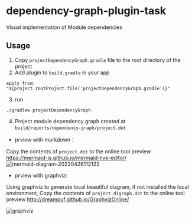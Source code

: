 # dependency-graph-plugin-task
Visual implementation of Module dependencies
## Usage
1. Copy ```projectDependencyGraph.gradle``` file to the root directory of the project
2. Add plugin to ```build.gradle``` in your app
```
apply from: "${project.rootProject.file('projectDependencyGraph.gradle')}"
```
3. run
```
./gradlew projectDependencyGraph
```
4. Project module dependency graph created at 
```build/reports/dependency-graph/project.dot```

* prview with markdown：

Copy the contents of ```project.dot``` to the online tool preview https://mermaid-js.github.io/mermaid-live-editor/
![mermaid-diagram-20220426112122](https://user-images.githubusercontent.com/20104311/165213800-f9b4c0fa-c8d7-41ee-b126-3bf5f192e946.png)

* prview with graphviz:

Using graphviz to generate local beautiful diagram, if not installed the local environment, Copy the contents of ```project_digraph.dot``` to the online tool preview
http://dreampuf.github.io/GraphvizOnline/

![graphviz](https://user-images.githubusercontent.com/20104311/165214479-affd0c81-032a-40ac-b1d4-4c28460b35dc.png)




